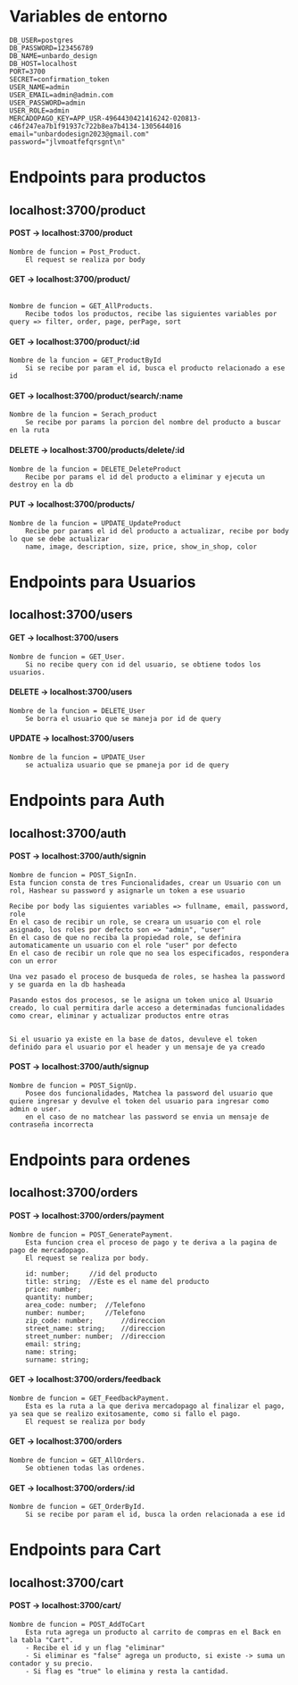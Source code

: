 # Variables de entorno
```env
DB_USER=postgres
DB_PASSWORD=123456789
DB_NAME=unbardo_design
DB_HOST=localhost
PORT=3700
SECRET=confirmation_token
USER_NAME=admin
USER_EMAIL=admin@admin.com
USER_PASSWORD=admin
USER_ROLE=admin
MERCADOPAGO_KEY=APP_USR-4964430421416242-020813-c46f247ea7b1f91937c722b8ea7b4134-1305644016
email="unbardodesign2023@gmail.com"
password="jlvmoatfefqrsgnt\n"
```



# Endpoints para productos
## localhost:3700/product


#### POST -> localhost:3700/product 

```env
Nombre de funcion = Post_Product.
    El request se realiza por body
```


#### GET -> localhost:3700/product/
```env

Nombre de funcion = GET_AllProducts.
    Recibe todos los productos, recibe las siguientes variables por query => filter, order, page, perPage, sort

```


#### GET -> localhost:3700/product/:id
```env
Nombre de la funcion = GET_ProductById
    Si se recibe por param el id, busca el producto relacionado a ese id
```

#### GET -> localhost:3700/product/search/:name
```env
Nombre de la funcion = Serach_product 
    Se recibe por params la porcion del nombre del producto a buscar en la ruta 
```

#### DELETE -> localhost:3700/products/delete/:id
```env
Nombre de la funcion = DELETE_DeleteProduct 
    Recibe por params el id del producto a eliminar y ejecuta un destroy en la db
```

#### PUT -> localhost:3700/products/
```env
Nombre de la funcion = UPDATE_UpdateProduct 
    Recibe por params el id del producto a actualizar, recibe por body lo que se debe actualizar
    name, image, description, size, price, show_in_shop, color
```


# Endpoints para Usuarios
## localhost:3700/users

#### GET -> localhost:3700/users
```env
Nombre de funcion = GET_User.
    Si no recibe query con id del usuario, se obtiene todos los usuarios.
```

#### DELETE -> localhost:3700/users
```env
Nombre de la funcion = DELETE_User 
    Se borra el usuario que se maneja por id de query
```

#### UPDATE -> localhost:3700/users
```env
Nombre de la funcion = UPDATE_User 
    se actualiza usuario que se pmaneja por id de query
```


# Endpoints para Auth
## localhost:3700/auth

#### POST -> localhost:3700/auth/signin
```env
Nombre de funcion = POST_SignIn.
Esta funcion consta de tres Funcionalidades, crear un Usuario con un rol, Hashear su password y asignarle un token a ese usuario

Recibe por body las siguientes variables => fullname, email, password, role 
En el caso de recibir un role, se creara un usuario con el role asignado, los roles por defecto son => "admin", "user"
En el caso de que no reciba la propiedad role, se definira automaticamente un usuario con el role "user" por defecto
En el caso de recibir un role que no sea los especificados, respondera con un error
    
Una vez pasado el proceso de busqueda de roles, se hashea la password y se guarda en la db hasheada

Pasando estos dos procesos, se le asigna un token unico al Usuario creado, lo cual permitira darle acceso a determinadas funcionalidades como crear, eliminar y actualizar productos entre otras


Si el usuario ya existe en la base de datos, devuleve el token definido para el usuario por el header y un mensaje de ya creado
```

#### POST -> localhost:3700/auth/signup
```env
Nombre de funcion = POST_SignUp.
    Posee dos funcionalidades, Matchea la password del usuario que quiere ingresar y devulve el token del usuario para ingresar como admin o user.
    en el caso de no matchear las password se envia un mensaje de contraseña incorrecta
```

# Endpoints para ordenes
## localhost:3700/orders


#### POST -> localhost:3700/orders/payment

```env
Nombre de funcion = POST_GeneratePayment.
    Esta funcion crea el proceso de pago y te deriva a la pagina de pago de mercadopago.
    El request se realiza por body.

    id: number;     //id del producto
    title: string;  //Este es el name del producto
    price: number;
    quantity: number;
    area_code: number;  //Telefono
    number: number;     //Telefono
    zip_code: number;       //direccion
    street_name: string;    //direccion
    street_number: number;  //direccion
    email: string;
    name: string;
    surname: string;
```

#### GET -> localhost:3700/orders/feedback

```env
Nombre de funcion = GET_FeedbackPayment.
    Esta es la ruta a la que deriva mercadopago al finalizar el pago, ya sea que se realizo exitosamente, como si fallo el pago.
    El request se realiza por body
```

#### GET -> localhost:3700/orders

```env
Nombre de funcion = GET_AllOrders.
    Se obtienen todas las ordenes.
```

#### GET -> localhost:3700/orders/:id

```env
Nombre de funcion = GET_OrderById.
    Si se recibe por param el id, busca la orden relacionada a ese id
```

# Endpoints para Cart
## localhost:3700/cart

#### POST -> localhost:3700/cart/

```env
Nombre de funcion = POST_AddToCart
    Esta ruta agrega un producto al carrito de compras en el Back en la tabla "Cart".
    - Recibe el id y un flag "eliminar"
    - Si eliminar es "false" agrega un producto, si existe -> suma un contador y su precio.
    - Si flag es "true" lo elimina y resta la cantidad.
```

